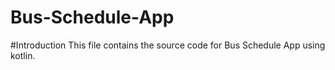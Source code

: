 # Bus-Schedule-App
#Introduction
This file contains the source code for Bus Schedule App using kotlin.

